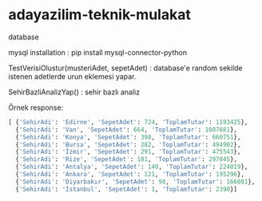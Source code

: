 # adayazilim-teknik-mulakat
database


mysql installation : pip install mysql-connector-python

TestVerisiOlustur(musteriAdet, sepetAdet) : database'e random sekilde istenen adetlerde urun eklemesi yapar.

SehirBazliAnalizYap() : sehir bazlı analiz

Örnek response:

```python
[ {'SehirAdi': 'Edirne', 'SepetAdet': 724, 'ToplamTutar': 1193425},
  {'SehirAdi': 'Van', 'SepetAdet': 664, 'ToplamTutar': 1087681},
  {'SehirAdi': 'Konya', 'SepetAdet': 398, 'ToplamTutar': 660751},
  {'SehirAdi': 'Bursa', 'SepetAdet': 282, 'ToplamTutar': 494902},
  {'SehirAdi': 'İzmir', 'SepetAdet': 291, 'ToplamTutar': 475543},
  {'SehirAdi': 'Rize', 'SepetAdet': 181, 'ToplamTutar': 297845},
  {'SehirAdi': 'Antalya', 'SepetAdet': 140, 'ToplamTutar': 224019},
  {'SehirAdi': 'Ankara', 'SepetAdet': 121, 'ToplamTutar': 195296},
  {'SehirAdi': 'Diyarbakır', 'SepetAdet': 98, 'ToplamTutar': 166081},
  {'SehirAdi': 'İstanbul', 'SepetAdet': 1, 'ToplamTutar': 2390}]
```
